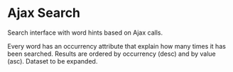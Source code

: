 Ajax Search
===========

Search interface with word hints based on Ajax calls. 

Every word has an occurrency attribute that explain how many times it has been searched. Results are ordered by occurrency (desc) and by value (asc).
Dataset to be expanded.
